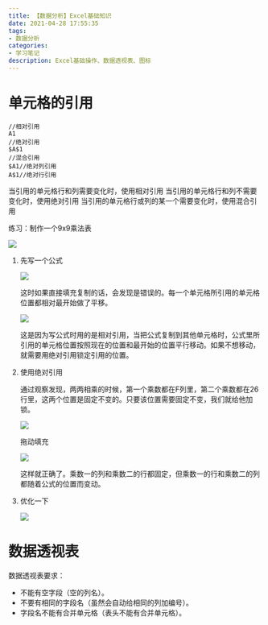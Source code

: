 ```yaml
---
title: 【数据分析】Excel基础知识
date: 2021-04-28 17:55:35
tags:
- 数据分析
categories:
- 学习笔记
description: Excel基础操作、数据透视表、图标
---
```


# 单元格的引用

```
//相对引用
A1
//绝对引用
$A$1
//混合引用
$A1//绝对列引用
A$1//绝对行引用
```
当引用的单元格行和列需要变化时，使用相对引用
当引用的单元格行和列不需要变化时，使用绝对引用
当引用的单元格行或列的某一个需要变化时，使用混合引用

练习：制作一个9x9乘法表

![](https://gitee.com/ethan-H/imghost/raw/master/blog/Xnip2021-05-08_20-36-59.jpg)

1. 先写一个公式

   ![](https://gitee.com/ethan-H/imghost/raw/master/blog/Xnip2021-05-08_20-39-20.jpg)

   这时如果直接填充复制的话，会发现是错误的。每一个单元格所引用的单元格位置都相对最开始做了平移。

   ![](https://gitee.com/ethan-H/imghost/raw/master/blog/Xnip2021-05-08_20-42-02.jpg)

   这是因为写公式时用的是相对引用，当把公式复制到其他单元格时，公式里所引用的单元格位置按照现在的位置和最开始的位置平行移动。如果不想移动，就需要用绝对引用锁定引用的位置。

2. 使用绝对引用

   通过观察发现，两两相乘的时候，第一个乘数都在F列里，第二个乘数都在26行里，这两个位置是固定不变的。只要该位置需要固定不变，我们就给他加锁。

   ![](https://gitee.com/ethan-H/imghost/raw/master/blog/Xnip2021-05-08_20-52-22.jpg)

   拖动填充

   ![](https://gitee.com/ethan-H/imghost/raw/master/blog/Xnip2021-05-08_20-53-46.jpg)

   这样就正确了。乘数一的列和乘数二的行都固定，但乘数一的行和乘数二的列都随着公式的位置而变动。

3. 优化一下

   ![](https://gitee.com/ethan-H/imghost/raw/master/blog/Xnip2021-05-08_20-56-42.jpg)

# 数据透视表

数据透视表要求：

- 不能有空字段（空的列名）。
- 不要有相同的字段名（虽然会自动给相同的列加编号）。
- 字段名不能有合并单元格（表头不能有合并单元格）。

